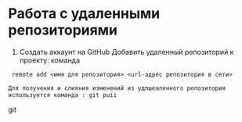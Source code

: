 # Работа с удаленными репозиториями
1. Создать аккаунт на GitHub
Добавить удаленный репозиторий к проекту:
команда
```
 remote add <имя для репозитория> <url-адрес репозитория в сети>
```
```
Для получения и слияния изменений из удпшеаленного репозитория используется команда : git puii
```

git



